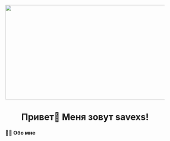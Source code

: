 <br clear="both">

<div align="center">
  <img height="300" width="600" src="https://secure.static.tumblr.com/0832a8c334e1d06b1951722afe23d7f5/r9jstpf/de8n5oc84/tumblr_static_tumblr_static_6knxycx58tss40c8oook8sos4_640.gif"  />
</div>

###

<h1 align="center">Привет👋 Меня зовут savexs!</h1>

###

###

<h3 align="left">👩‍💻  Обо мне</h3>

###
